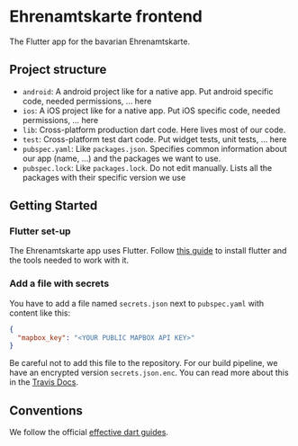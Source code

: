 # Ehrenamtskarte frontend

The Flutter app for the bavarian Ehrenamtskarte.

## Project structure

* `android`: A android project like for a native app. Put android specific code, needed permissions, … here
* `ios`: A iOS project like for a native app. Put iOS specific code, needed permissions, … here
* `lib`: Cross-platform production dart code. Here lives most of our code.
* `test`: Cross-platform test dart code. Put widget tests, unit tests, … here
* `pubspec.yaml`: Like `packages.json`. Specifies common information about our app (name, …) and the packages we want to use.
* `pubspec.lock`: Like `packages.lock`. Do not edit manually. Lists all the packages with their specific version we use

## Getting Started

### Flutter set-up

The Ehrenamtskarte app uses Flutter. Follow [this guide](https://flutter.dev/docs/get-started/install) to install flutter and the tools needed to work with it.

### Add a file with secrets

You have to add a file named `secrets.json` next to `pubspec.yaml` with content like this:
```json
{
  "mapbox_key": "<YOUR PUBLIC MAPBOX API KEY>"
}
```
Be careful not to add this file to the repository. For our build pipeline, we have an encrypted version `secrets.json.enc`. You can read more about this in the [Travis Docs](https://docs.travis-ci.com/user/encrypting-files/).

## Conventions

We follow the official [effective dart guides](https://dart.dev/guides/language/effective-dart).
